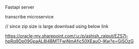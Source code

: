 Fastapi server

transcribe microservice

// since zip size is large download using below link

https://oracle-my.sharepoint.com/:u:/p/ashish_rajput/EZS7l-hpRq9Dp09GpaAL8l4BMTFwjNmAfic50XEauO-lKw?e=GjSOzG
